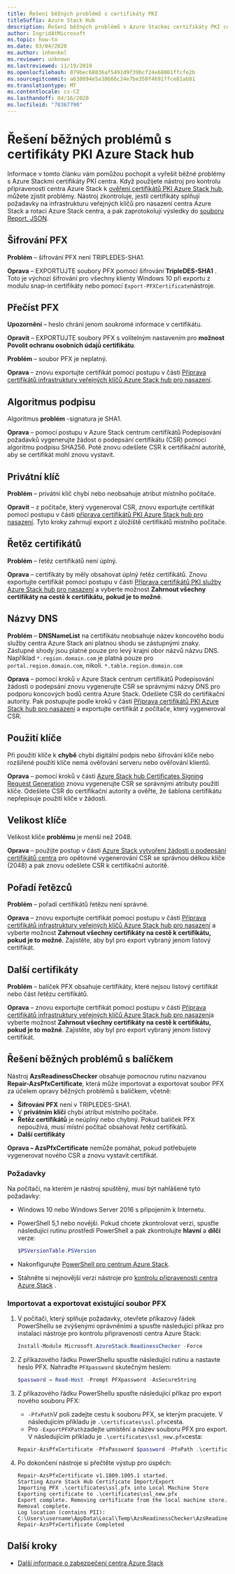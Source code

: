 ```yaml
---
title: Řešení běžných problémů s certifikáty PKI
titleSuffix: Azure Stack Hub
description: Řešení běžných problémů s Azure Stackmi certifikáty PKI centra pomocí nástroje pro kontrolu připravenosti centra Azure Stack
author: IngridAtMicrosoft
ms.topic: how-to
ms.date: 03/04/2020
ms.author: inhenkel
ms.reviewer: unknown
ms.lastreviewed: 11/19/2019
ms.openlocfilehash: 079bec68836af5491d9f39bcf24e68001ffcfe2b
ms.sourcegitcommit: a630894e5a38666c24e7be350f4691ffce81ab81
ms.translationtype: MT
ms.contentlocale: cs-CZ
ms.lasthandoff: 04/16/2020
ms.locfileid: "78367790"
---
```

# <a name="fix-common-issues-with-azure-stack-hub-pki-certificates"></a>Řešení běžných problémů s certifikáty PKI Azure Stack hub

Informace v tomto článku vám pomůžou pochopit a vyřešit běžné problémy s Azure Stackmi certifikáty PKI centra. Když použijete nástroj pro kontrolu připravenosti centra Azure Stack k [ověření certifikátů PKI Azure Stack hub](azure-stack-validate-pki-certs.md), můžete zjistit problémy. Nástroj zkontroluje, jestli certifikáty splňují požadavky na infrastrukturu veřejných klíčů pro nasazení centra Azure Stack a rotaci Azure Stack centra, a pak zaprotokolují výsledky do [souboru Report. JSON](azure-stack-validation-report.md).  

## <a name="pfx-encryption"></a>Šifrování PFX

**Problém** – šifrování PFX není TRIPLEDES-SHA1.

**Oprava** – EXPORTUJTE soubory PFX pomocí šifrování **TripleDES-SHA1** . Toto je výchozí šifrování pro všechny klienty Windows 10 při exportu z modulu snap-in certifikáty nebo pomocí `Export-PFXCertificate`nástroje.

## <a name="read-pfx"></a>Přečíst PFX

**Upozornění** – heslo chrání jenom soukromé informace v certifikátu.  

**Opravit** – EXPORTUJTE soubory PFX s volitelným nastavením pro **možnost Povolit ochranu osobních údajů certifikátu**.  

**Problém** – soubor PFX je neplatný.  

**Oprava** – znovu exportujte certifikát pomocí postupu v části [Příprava certifikátů infrastruktury veřejných klíčů Azure Stack hub pro nasazení](azure-stack-prepare-pki-certs.md).

## <a name="signature-algorithm"></a>Algoritmus podpisu

Algoritmus **problém** -signatura je SHA1.

**Oprava** – pomocí postupu v Azure Stack centrum certifikátů Podepisování požadavků vygenerujte žádost o podepsání certifikátu (CSR) pomocí algoritmu podpisu SHA256. Poté znovu odešlete CSR k certifikační autoritě, aby se certifikát mohl znovu vystavit.

## <a name="private-key"></a>Privátní klíč

**Problém** – privátní klíč chybí nebo neobsahuje atribut místního počítače.  

**Opravit** – z počítače, který vygeneroval CSR, znovu exportujte certifikát pomocí postupu v části [příprava certifikátů PKI Azure Stack hub pro nasazení](azure-stack-prepare-pki-certs.md#prepare-certificates-for-deployment). Tyto kroky zahrnují export z úložiště certifikátů místního počítače.

## <a name="certificate-chain"></a>Řetěz certifikátů

**Problém** – řetěz certifikátů není úplný.  

**Oprava** – certifikáty by měly obsahovat úplný řetěz certifikátů. Znovu exportujte certifikát pomocí postupu v části [Příprava certifikátů PKI služby Azure Stack hub pro nasazení](azure-stack-prepare-pki-certs.md#prepare-certificates-for-deployment) a vyberte možnost **Zahrnout všechny certifikáty na cestě k certifikátu, pokud je to možné**.

## <a name="dns-names"></a>Názvy DNS

**Problém** – **DNSNameList** na certifikátu neobsahuje název koncového bodu služby centra Azure Stack ani platnou shodu se zástupnými znaky. Zástupné shody jsou platné pouze pro levý krajní obor názvů názvu DNS. Například `*.region.domain.com` je platná pouze pro `portal.region.domain.com`, nikoli. `*.table.region.domain.com`

**Oprava** – pomocí kroků v Azure Stack centrum certifikátů Podepisování žádosti o podepsání znovu vygenerujte CSR se správnými názvy DNS pro podporu koncových bodů centra Azure Stack. Odešlete CSR do certifikační autority. Pak postupujte podle kroků v části [Příprava certifikátů PKI Azure Stack hub pro nasazení](azure-stack-prepare-pki-certs.md#prepare-certificates-for-deployment) a exportujte certifikát z počítače, který vygeneroval CSR.  

## <a name="key-usage"></a>Použití klíče

Při použití klíče k **chybě** chybí digitální podpis nebo šifrování klíče nebo rozšířené použití klíče nemá ověřování serveru nebo ověřování klientů.  

**Oprava** – pomocí kroků v části [Azure Stack hub Certificates Signing Request Generation](azure-stack-get-pki-certs.md) znovu vygenerujte CSR se správnými atributy použití klíče. Odešlete CSR do certifikační autority a ověřte, že šablona certifikátu nepřepisuje použití klíče v žádosti.

## <a name="key-size"></a>Velikost klíče

Velikost klíče **problému** je menší než 2048.

**Oprava** – použijte postup v části [Azure Stack vytvoření žádosti o podepsání certifikátů centra](azure-stack-get-pki-certs.md) pro opětovné vygenerování CSR se správnou délkou klíče (2048) a pak znovu odešlete CSR k certifikační autoritě.

## <a name="chain-order"></a>Pořadí řetězců

**Problém** – pořadí certifikátů řetězu není správné.  

**Oprava** – znovu exportujte certifikát pomocí postupu v části [Příprava certifikátů infrastruktury veřejných klíčů Azure Stack hub pro nasazení](azure-stack-prepare-pki-certs.md#prepare-certificates-for-deployment) a vyberte možnost **Zahrnout všechny certifikáty na cestě k certifikátu, pokud je to možné**. Zajistěte, aby byl pro export vybraný jenom listový certifikát.

## <a name="other-certificates"></a>Další certifikáty

**Problém** – balíček PFX obsahuje certifikáty, které nejsou listový certifikát nebo část řetězu certifikátů.  

**Oprava** – znovu exportujte certifikát pomocí postupu v části [Příprava certifikátů infrastruktury veřejných klíčů Azure Stack hub pro nasazení](azure-stack-prepare-pki-certs.md#prepare-certificates-for-deployment)a vyberte možnost **Zahrnout všechny certifikáty na cestě k certifikátu, pokud je to možné**. Zajistěte, aby byl pro export vybraný jenom listový certifikát.

## <a name="fix-common-packaging-issues"></a>Řešení běžných problémů s balíčkem

Nástroj **AzsReadinessChecker** obsahuje pomocnou rutinu nazvanou **Repair-AzsPfxCertificate**, která může importovat a exportovat soubor PFX za účelem opravy běžných problémů s balíčkem, včetně:

- **Šifrování PFX** není v TRIPLEDES-SHA1.
- V **privátním klíči** chybí atribut místního počítače.
- **Řetěz certifikátů** je neúplný nebo chybný. Pokud balíček PFX nepoužívá, musí místní počítač obsahovat řetěz certifikátů.
- **Další certifikáty**

**Oprava – AzsPfxCertificate** nemůže pomáhat, pokud potřebujete vygenerovat nového CSR a znovu vystavit certifikát.

### <a name="prerequisites"></a>Požadavky

Na počítači, na kterém je nástroj spuštěný, musí být nahlášené tyto požadavky:

- Windows 10 nebo Windows Server 2016 s připojením k Internetu.
- PowerShell 5,1 nebo novější. Pokud chcete zkontrolovat verzi, spusťte následující rutinu prostředí PowerShell a pak zkontrolujte **hlavní** a **dílčí** verze:

   ```powershell
   $PSVersionTable.PSVersion
   ```

- Nakonfigurujte [PowerShell pro centrum Azure Stack](azure-stack-powershell-install.md).
- Stáhněte si nejnovější verzi nástroje pro [kontrolu připravenosti centra Azure Stack](https://aka.ms/AzsReadinessChecker) .

### <a name="import-and-export-an-existing-pfx-file"></a>Importovat a exportovat existující soubor PFX

1. V počítači, který splňuje požadavky, otevřete příkazový řádek PowerShellu se zvýšenými oprávněními a spusťte následující příkaz pro instalaci nástroje pro kontrolu připravenosti centra Azure Stack:

   ```powershell
   Install-Module Microsoft.AzureStack.ReadinessChecker -Force
   ```

2. Z příkazového řádku PowerShellu spusťte následující rutinu a nastavte heslo PFX. Nahraďte `PFXpassword` skutečným heslem:

   ```powershell
   $password = Read-Host -Prompt PFXpassword -AsSecureString
   ```

3. Z příkazového řádku PowerShellu spusťte následující příkaz pro export nového souboru PFX:

   - `-PfxPath`V poli zadejte cestu k souboru PFX, se kterým pracujete. V následujícím příkladu je `.\certificates\ssl.pfx`cesta.
   - Pro `-ExportPFXPath`zadejte umístění a název souboru PFX pro export. V následujícím příkladu je `.\certificates\ssl_new.pfx`cesta:

   ```powershell
   Repair-AzsPfxCertificate -PfxPassword $password -PfxPath .\certificates\ssl.pfx -ExportPFXPath .\certificates\ssl_new.pfx
   ```  

4. Po dokončení nástroje si přečtěte výstup pro úspěch:

   ```shell
   Repair-AzsPfxCertificate v1.1809.1005.1 started.
   Starting Azure Stack Hub Certificate Import/Export
   Importing PFX .\certificates\ssl.pfx into Local Machine Store
   Exporting certificate to .\certificates\ssl_new.pfx
   Export complete. Removing certificate from the local machine store.
   Removal complete.
   Log location (contains PII): C:\Users\username\AppData\Local\Temp\AzsReadinessChecker\AzsReadinessChecker.log
   Repair-AzsPfxCertificate Completed
   ```

## <a name="next-steps"></a>Další kroky

- [Další informace o zabezpečení centra Azure Stack](azure-stack-rotate-secrets.md)
